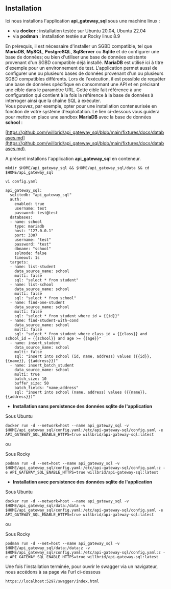 ## Installation

Ici nous installons l'application **api_gateway_sql** sous une machine linux :
- via **docker** : installation testée sur Ubuntu 20.04, Ubuntu 22.04
- via **podman** : installation testée sur Rocky linux 8.9

En prérequis, il est nécessaire d'installer un SGBD compatible, tel que **MariaDB**, **MySQL**, **PostgreSQL**, **SqlServer** ou **Sqlite** et de configurer une base de données; ou bien d'utiliser une base de données existante provenant d'un SGBD compatible déjà installé. **MariaDB** est utilisé ici à titre d'exemple pour un environnement de test. L'application permet aussi de configurer une ou plusieurs bases de données provenant d'un ou plusieurs SGBD compatibles différents. Lors de l'exécution, il est possible de requêter une base de données spécifique en consommant une API et en précisant une cible dans le paramètre URL. Cette cible fait référence à une configuration qui contient à la fois la référence à la base de données à interroger ainsi que la chaîne SQL à exécuter. <br>
Vous pouvez, par exemple, opter pour une installation conteneurisée en fonction de votre système d'exploitation. Le lien ci-dessous vous guidera pour mettre en place une sandbox **MariaDB** avec la base de données **school** :

[https://github.com/willbrid/api_gateway_sql/blob/main/fixtures/docs/databases.md](https://github.com/willbrid/api_gateway_sql/blob/main/fixtures/docs/databases.md).

A présent installons l'application **api_gateway_sql** en conteneur.

```
mkdir $HOME/api_gateway_sql && $HOME/api_gateway_sql/data && cd $HOME/api_gateway_sql
```

```
vi config.yaml
```

```
api_gateway_sql:
  sqlitedb: "api_gateway_sql"
  auth:
    enabled: true
    username: test
    password: test@test
  databases:
  - name: school
    type: mariadb
    host: "127.0.0.1"
    port: 3307
    username: "test"
    password: "test"
    dbname: "school"
    sslmode: false
    timeout: 1s
  targets:
  - name: list-student
    data_source_name: school
    multi: false
    sql: "select * from student"
  - name: list-school
    data_source_name: school
    multi: false
    sql: "select * from school"
  - name: find-one-student
    data_source_name: school
    multi: false
    sql: "select * from student where id = {{id}}"
  - name: find-student-with-cond
    data_source_name: school
    multi: false
    sql: "select * from student where class_id = {{class}} and school_id = {{school}} and age >= {{age}}"
  - name: insert_student
    data_source_name: school
    multi: false
    sql: "insert into school (id, name, address) values ({{id}}, {{name}}, {{address}})"
  - name: insert_batch_student
    data_source_name: school
    multi: true
    batch_size: 10
    buffer_size: 50
    batch_fields: "name;address"
    sql: "insert into school (name, address) values ({{name}}, {{address}})"
```

- **Installation sans persistence des données sqlite de l'application**

Sous Ubuntu
```
docker run -d --network=host --name api_gateway_sql -v $HOME/api_gateway_sql/config.yaml:/etc/api-gateway-sql/config.yaml -e API_GATEWAY_SQL_ENABLE_HTTPS=true willbrid/api-gateway-sql:latest
```

ou

Sous Rocky
```
podman run -d --net=host --name api_gateway_sql -v $HOME/api_gateway_sql/config.yaml:/etc/api-gateway-sql/config.yaml:z -e API_GATEWAY_SQL_ENABLE_HTTPS=true willbrid/api-gateway-sql:latest
```

- **Installation avec persistence des données sqlite de l'application**

Sous Ubuntu
```
docker run -d --network=host --name api_gateway_sql -v $HOME/api_gateway_sql/data:/data -v $HOME/api_gateway_sql/config.yaml:/etc/api-gateway-sql/config.yaml -e API_GATEWAY_SQL_ENABLE_HTTPS=true willbrid/api-gateway-sql:latest
```

ou

Sous Rocky
```
podman run -d --net=host --name api_gateway_sql -v $HOME/api_gateway_sql/data:/data:z -v $HOME/api_gateway_sql/config.yaml:/etc/api-gateway-sql/config.yaml:z -e API_GATEWAY_SQL_ENABLE_HTTPS=true willbrid/api-gateway-sql:latest
```

Une fois l'installation terminée, pour ouvrir le swagger via un navigateur, nous accédons à sa page via l'url ci-dessous

```
https://localhost:5297/swagger/index.html
```